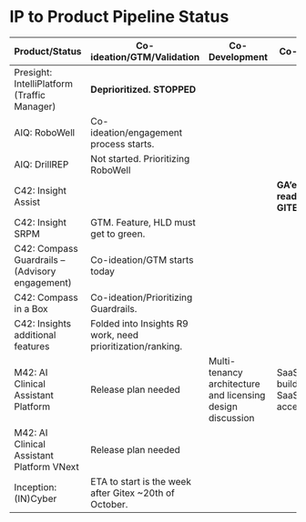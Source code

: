 # IP to Product Pipeline Status

| Product/Status                                 | Co-ideation/GTM/Validation                         | Co-Development                                          | Co-Selling                          |
|------------------------------------------------|----------------------------------------------------|---------------------------------------------------------|-------------------------------------|
| Presight: IntelliPlatform (Traffic Manager)    | **Deprioritized. STOPPED**                         |                                                         |                                     |
| AIQ: RoboWell                                  | Co-ideation/engagement process starts.             |                                                         |                                     |
| AIQ: DrillREP                                  | Not started. Prioritizing RoboWell                 |                                                         |                                     |
| C42: Insight Assist                            |                                                    |                                                         | **GA’ed ready for GITEX**           |
| C42: Insight SRPM                              | GTM. Feature, HLD must get to green.               |                                                         |                                     |
| C42: Compass Guardrails – (Advisory engagement)| Co-ideation/GTM starts today                       |                                                         |                                     |
| C42: Compass in a Box                          | Co-ideation/Prioritizing Guardrails.               |                                                         |                                     |
| C42: Insights additional features               | Folded into Insights R9 work, need prioritization/ranking. |                                                         |                                     |
| M42: AI Clinical Assistant Platform            | Release plan needed                                | Multi-tenancy architecture and licensing design discussion| SaaS builder or SaaS accelerator?   |
| M42: AI Clinical Assistant Platform VNext      | Release plan needed                                |                                                         |                                     |
| Inception: (IN)Cyber                           | ETA to start is the week after Gitex ~20th of October. |                                                         |                                     |
